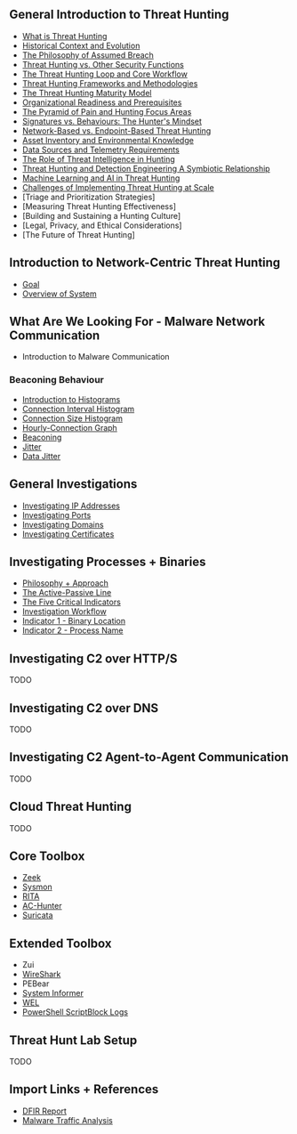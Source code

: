 ## General Introduction to Threat Hunting
- [What is Threat Hunting](./thunt/what_is.md)
- [Historical Context and Evolution](./thunt/history.md)
- [The Philosophy of Assumed Breach](./thunt/breach.md)
- [Threat Hunting vs. Other Security Functions](./thunt/other.md)
- [The Threat Hunting Loop and Core Workflow](./thunt/loop.md)
- [Threat Hunting Frameworks and Methodologies](./thunt/frameworks.md)
- [The Threat Hunting Maturity Model](./thunt/maturity.md)
- [Organizational Readiness and Prerequisites](./thunt/readiness.md)
- [The Pyramid of Pain and Hunting Focus Areas](./thunt/pyramid.md)
- [Signatures vs. Behaviours: The Hunter's Mindset](./thunt/mindset.md)
- [Network-Based vs. Endpoint-Based Threat Hunting](./thunt/net_vs_end.md)
- [Asset Inventory and Environmental Knowledge](./thunt/asset.md)
- [Data Sources and Telemetry Requirements](./thunt/data.md)
- [The Role of Threat Intelligence in Hunting](./thunt/intelligence.md)
- [Threat Hunting and Detection Engineering A Symbiotic Relationship](./thunt/detection.md)
- [Machine Learning and AI in Threat Hunting](./thunt/ml.md)
- [Challenges of Implementing Threat Hunting at Scale](./thunt/scaling.md)
- [Triage and Prioritization Strategies]
- [Measuring Threat Hunting Effectiveness]
- [Building and Sustaining a Hunting Culture]
- [Legal, Privacy, and Ethical Considerations]
- [The Future of Threat Hunting]






## Introduction to Network-Centric Threat Hunting
- [Goal](./introduction/00_goal.md)
- [Overview of System](./introduction/01_system.md)


## What Are We Looking For - Malware Network Communication
- Introduction to Malware Communication

### Beaconing Behaviour
- [Introduction to Histograms](./beacon/00_histograms.md)
- [Connection Interval Histogram](./beacon/01_histograms_interval.md)
- [Connection Size Histogram](./beacon/02_histograms_size.md)
- [Hourly-Connection Graph](./beacon/03_hourly.md)
- [Beaconing](./beacon/04_beacon.md)
- [Jitter](./beacon/05_jitter.md)
- [Data Jitter](./beacon/06_data_jitter.md)





## General Investigations
- [Investigating IP Addresses](./general/00_ips.md)
- [Investigating Ports](./general/01_ports.md)
- [Investigating Domains](./general/02_domains.md)
- [Investigating Certificates](./general/03_certs.md)

## Investigating Processes + Binaries
- [Philosophy + Approach](./binaries/philosophy.md)
- [The Active-Passive Line](./binaries/active_passive.md)
- [The Five Critical Indicators](./binaries/framework.md)
- [Investigation Workflow](./binaries/workflow.md)
- [Indicator 1 - Binary Location](./binaries/location.md)
- [Indicator 2 - Process Name](./binaries/name.md)



## Investigating C2 over HTTP/S
TODO

## Investigating C2 over DNS
TODO


## Investigating C2 Agent-to-Agent Communication
TODO

## Cloud Threat Hunting
TODO

## Core Toolbox
- [Zeek](./core/zeek/moc.md)
- [Sysmon](./core/sysmon/moc.md)
- [RITA](./core/rita/moc.md)
- [AC-Hunter](./core/ach/moc.md)
- [Suricata](./core/suricata/moc.md)



## Extended Toolbox
- Zui
- [WireShark](./core/wireshark/moc.md)
- PEBear
- [System Informer](./core/sysinformer/moc.md)
- [WEL](./core/wel_logs/moc.md)
- [PowerShell ScriptBlock Logs](./core/ps_sb_logs/moc.md)


## Threat Hunt Lab Setup
TODO




## Import Links + References
- [DFIR Report](https://thedfirreport.com)
- [Malware Traffic Analysis](https://www.malware-traffic-analysis.net)
